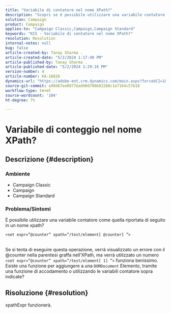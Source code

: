 ```yaml
---
title: "Variabile di contatore nel nome XPath?"
description: "Scopri se è possibile utilizzare una variabile contatore come quella nel nome di un XPath."
solution: Campaign
product: Campaign
applies-to: "Campaign Classic,Campaign,Campaign Standard"
keywords: "KCS - Variabile di contatore nel nome XPath?"
resolution: Resolution
internal-notes: null
bug: false
article-created-by: Tanay Sharma .
article-created-date: "5/2/2024 1:17:49 PM"
article-published-by: Tanay Sharma .
article-published-date: "5/2/2024 1:29:16 PM"
version-number: 4
article-number: KA-16826
dynamics-url: "https://adobe-ent.crm.dynamics.com/main.aspx?forceUCI=1&pagetype=entityrecord&etn=knowledgearticle&id=2fc2f359-8608-ef11-9f8a-6045bd026dc7"
source-git-commit: a99d67ee0977ead90d790b02288c1e7164c57b18
workflow-type: tm+mt
source-wordcount: '104'
ht-degree: 7%

---
```


# Variabile di conteggio nel nome XPath?

## Descrizione {#description}


### Ambiente

- Campaign Classic
- Campaign
- Campaign Standard


### Problema/Sintomi

È possibile utilizzare una variabile contatore come quella riportata di seguito in un nome xpath?


```
<set expr=”@counter” xpath=”/test/element[ @counter] ”>
```

<br>Se si tenta di eseguire questa operazione, verrà visualizzato un errore con il @counter nella parentesi graffa nell’XPath, ma verrà utilizzato un numero `<set expr=”@counter” xpath=”/test/element[ 1] ”>` funziona benissimo.<br>Esiste una funzione per aggiungere a una `DOMDocument` Elemento, tramite una funzione di accodamento o utilizzando le variabili contatore sopra indicate?

## Risoluzione {#resolution}


xpathExpr funzionerà.
